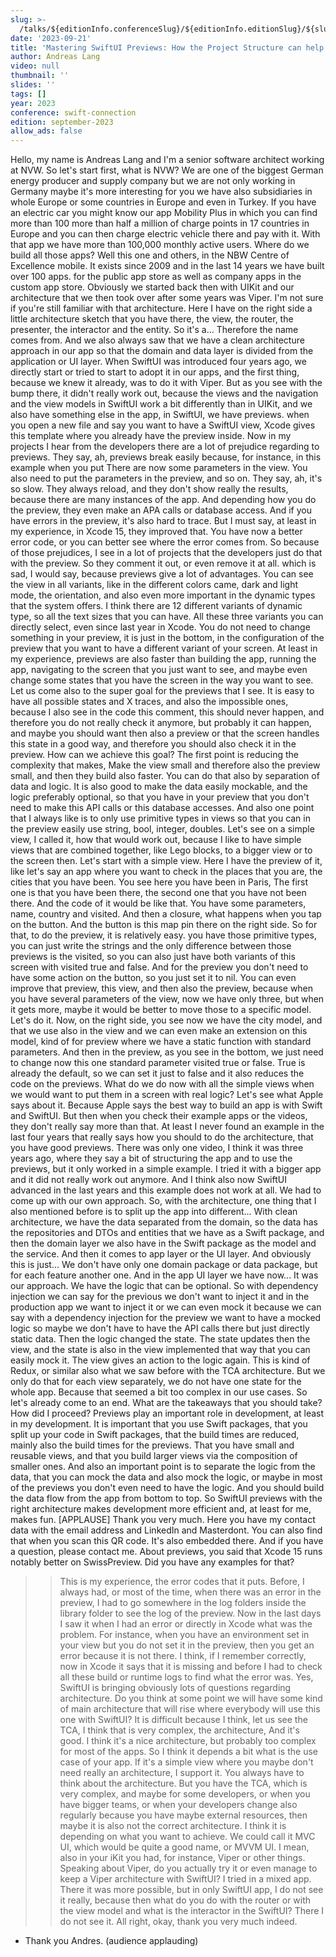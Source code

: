 ```yaml
---
slug: >-
  /talks/${editionInfo.conferenceSlug}/${editionInfo.editionSlug}/${slugifiedSpeaker}-${slugifiedTalkTitle}
date: '2023-09-21'
title: 'Mastering SwiftUI Previews: How the Project Structure can help'
author: Andreas Lang
video: null
thumbnail: ''
slides: ''
tags: []
year: 2023
conference: swift-connection
edition: september-2023
allow_ads: false
---
```

Hello, my name is Andreas Lang and I'm a senior software architect working at
NVW. So let's start first, what is NVW? We are one of the biggest German energy producer and supply company but we are not only working in Germany maybe it's more interesting for you we have also subsidiaries in whole Europe or some countries in Europe and even in Turkey. If you have an electric car you might know our app Mobility Plus in which you can find more than 100 more than half a million of charge points in 17 countries in Europe and you can then charge electric vehicle there and pay with it.
With that app we have more than 100,000 monthly active users.
Where do we build all those apps?
Well this one and others, in the NBW Centre of Excellence mobile.
It exists since 2009 and in the last 14 years we have built over 100 apps. for the public app store as well as company apps in the custom app store.
Obviously we started back then with UIKit and our architecture that we then took over after some years was Viper. I'm not sure if you're still familiar with that architecture. Here I have on the right side a little architecture sketch that you have there, the view, the router, the presenter, the interactor and the entity.
So it's a...
Therefore the name comes from.
And we also always saw that we have a clean architecture approach in our app so that the domain and data layer is divided from the application or UI layer.
When SwiftUI was introduced four years ago, we directly start or tried to start to adopt it in our apps, and the first thing, because we knew it already, was to do it with Viper.
But as you see with the bump there, it didn't really work out, because the views and the navigation and the view models in SwiftUI work a bit differently than in UIKit, and we also have something else in the app, in SwiftUI, we have previews. when you open a new file and say you want to have a SwiftUI view, Xcode gives this template where you already have the preview inside.
Now in my projects I hear from the developers there are a lot of prejudice regarding to previews.
They say, ah, previews break easily because, for instance, in this example when you put
There are now some parameters in the view.
You also need to put the parameters in the preview, and so on.
They say, ah, it's so slow.
They always reload, and they don't show really the results, because there are many instances of the app.
And depending how you do the preview, they even make an APA calls or database access.
And if you have errors in the preview, it's also hard to trace.
But I must say, at least in my experience, in Xcode 15, they improved that.
You have now a better error code, or you can better see where the error comes from.
So because of those prejudices, I see in a lot of projects that the developers just do that with the preview.
So they comment it out, or even remove it at all. which is sad, I would say, because previews give a lot of advantages.
You can see the view in all variants, like in the different colors came, dark and light mode, the orientation, and also even more important in the dynamic types that the system offers.
I think there are 12 different variants of dynamic type, so all the text sizes that you can have.
All these three variants you can directly select, even since last year in Xcode.
You do not need to change something in your preview, it is just in the bottom, in the configuration of the preview that you want to have a different variant of your screen.
At least in my experience, previews are also faster than building the app, running the app, navigating to the screen that you just want to see, and maybe even change some states that you have the screen in the way you want to see.
Let us come also to the super goal for the previews that I see.
It is easy to have all possible states and X traces, and also the impossible ones, because I also see in the code this comment, this should never happen, and therefore you do not really check it anymore, but probably it can happen, and maybe you should want then also a preview or that the screen handles this state in a good way, and therefore you should also check it in the preview.
How can we achieve this goal?
The first point is reducing the complexity that makes,
Make the view small and therefore also the preview small, and then they build also faster.
You can do that also by separation of data and logic.
It is also good to make the data easily mockable, and the logic preferably optional, so that you have in your preview that you don't need to make this API calls or this database accesses.
And also one point that I always like is to only use primitive types in views so that you can in the preview easily use string, bool, integer, doubles.
Let's see on a simple view, I called it, how that would work out, because I like to have simple views that are combined together, like Lego blocks, to a bigger view or to the screen then.
Let's start with a simple view.
Here I have the preview of it, like let's say an app where you want to check in the places that you are, the cities that you have been.
You see here you have been in Paris,
The first one is that you have been there, the second one that you have not been there.
And the code of it would be like that.
You have some parameters, name, country and visited.
And then a closure, what happens when you tap on the button.
And the button is this map pin there on the right side.
So for that, to do the preview, it is relatively easy. you have those primitive types, you can just write the strings and the only difference between those previews is the visited, so you can also just have both variants of this screen with visited true and false.
And for the preview you don't need to have some action on the button, so you just set it to nil.
You can even improve that preview, this view, and then also the preview, because when you have several parameters of the view, now we have only three, but when it gets more, maybe it would be better to move those to a specific model.
Let's do it.
Now, on the right side, you see now we have the city model, and that we use also in the view and we can even make an extension on this model, kind of for preview where we have a static function with standard parameters.
And then in the preview, as you see in the bottom, we just need to change now this one standard parameter visited true or false.
True is already the default, so we can set it just to false and it also reduces the code on the previews.
What do we do now with all the simple views when we would want to put them in a screen with real logic?
Let's see what Apple says about it.
Because Apple says the best way to build an app is with Swift and SwiftUI.
But then when you check their example apps or the videos, they don't really say more than that.
At least I never found an example in the last four years that really says how you should to do the architecture, that you have good previews.
There was only one video, I think it was three years ago, where they say a bit of structuring the app and to use the previews, but it only worked in a simple example.
I tried it with a bigger app and it did not really work out anymore.
And I think also now SwiftUI advanced in the last years and this example does not work at all.
We had to come up with our own approach.
So, with the architecture, one thing that I also mentioned before is to split up the app into different...
With clean architecture, we have the data separated from the domain, so the data has the repositories and DTOs and entities that we have as a Swift package, and then the domain layer we also have in the Swift package as the model and the service.
And then it comes to app layer or the UI layer.
And obviously this is just...
We don't have only one domain package or data package, but for each feature another one.
And in the app UI layer we have now...
It was our approach.
We have the logic that can be optional.
So with dependency injection we can say for the previous we don't want to inject it and in the production app we want to inject it or we can even mock it because we can say with a dependency injection for the preview we want to have a mocked logic so maybe we don't have to have the API calls there but just directly static data.
Then the logic changed the state.
The state updates then the view, and the state is also in the view implemented that way that you can easily mock it.
The view gives an action to the logic again.
This is kind of Redux, or similar also what we saw before with the TCA architecture.
But we only do that for each view separately, we do not have one state for the whole app.
Because that seemed a bit too complex in our use cases.
So let's already come to an end.
What are the takeaways that you should take?
How did I proceed?
Previews play an important role in development, at least in my development.
It is important that you use Swift packages, that you split up your code in Swift packages, that the build times are reduced, mainly also the build times for the previews.
That you have small and reusable views, and that you build larger views via the composition of smaller ones.
And also an important point is to separate the logic from the data, that you can mock the data and also mock the logic, or maybe in most of the previews you don't even need to have the logic.
And you should build the data flow from the app from bottom to top.
So SwiftUI previews with the right architecture makes development more efficient and, at least for me, makes fun.
[APPLAUSE]
Thank you very much.
Here you have my contact data with the email address and LinkedIn and Masterdont.
You can also find that when you scan this QR code.
It's also embedded there.
And if you have a question, please contact me.
About previews, you said that Xcode 15 runs notably better on SwissPreview.
Did you have any examples for that?
>> This is my experience, the error codes that it puts.
Before, I always had, or most of the time, when there was an error in the preview,
I had to go somewhere in the log folders inside the library folder to see the log of the preview.
Now in the last days I saw it when I had an error or directly in Xcode what was the problem.
For instance, when you have an environment set in your view but you do not set it in the preview, then you get an error because it is not there.
I think, if I remember correctly, now in Xcode it says that it is missing and before I had to check all these build or runtime logs to find what the error was.
Yes, SwiftUI is bringing obviously lots of questions regarding architecture.
Do you think at some point we will have some kind of main architecture that will rise where everybody will use this one with SwiftUI?
It is difficult because I think, let us see the TCA,
I think that is very complex, the architecture,
And it's good.
I think it's a nice architecture, but probably too complex for most of the apps.
So I think it depends a bit what is the use case of your app.
If it's a simple view where you maybe don't need really an architecture, I support it.
You always have to think about the architecture.
But you have the TCA, which is very complex, and maybe for some developers, or when you have bigger teams, or when your developers change also regularly because you have maybe external resources, then maybe it is also not the correct architecture.
I think it is depending on what you want to achieve.
>> We could call it MVC UI, which would be quite a good name, or MVVM UI.
>> I mean, also in your iKit you had, for instance,
Viper or other things.
Speaking about Viper, do you actually try it or even manage to keep a Viper architecture with SwiftUI?
>> I tried in a mixed app. There it was more possible, but in only SwiftUI app, I do not see it really, because then what do you do with the router or with the view model and what is the interactor in the SwiftUI?
There I do not see it.
All right, okay, thank you very much indeed.
- Thank you Andres.
(audience applauding)